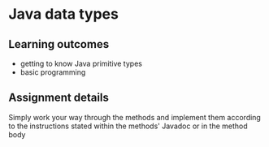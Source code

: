 # Java data types

## Learning outcomes
* getting to know Java primitive types
* basic programming

## Assignment details
Simply work your way through the methods and implement them according to the instructions 
stated within the methods' Javadoc or in the method body 

